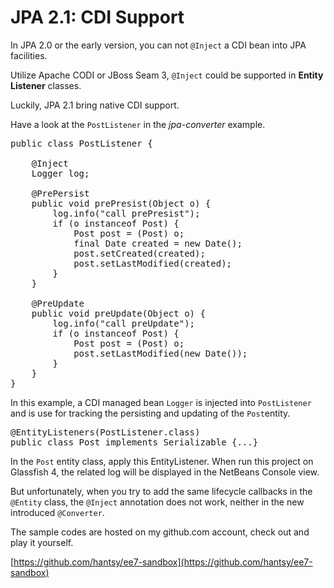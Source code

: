 # JPA 2.1: CDI Support

In JPA 2.0 or the early version, you can not `@Inject` a CDI bean into JPA facilities. 

Utilize Apache CODI or JBoss Seam 3, `@Inject` could be supported in  **Entity Listener** classes.

Luckily, JPA 2.1 bring native CDI support.

Have a look at the `PostListener` in the *jpa-converter* example.

<pre>
public class PostListener {

    @Inject
    Logger log;

    @PrePersist
    public void prePresist(Object o) {
        log.info("call prePresist");
        if (o instanceof Post) {
            Post post = (Post) o;
            final Date created = new Date();
            post.setCreated(created);
            post.setLastModified(created);
        }
    }

    @PreUpdate
    public void preUpdate(Object o) {
        log.info("call preUpdate");
        if (o instanceof Post) {
            Post post = (Post) o;
            post.setLastModified(new Date());
        }
    }
}
</pre>

In this example, a CDI managed bean `Logger` is injected into `PostListener` and is use for tracking the persisting and updating of the `Post`entity.

<pre>
@EntityListeners(PostListener.class)
public class Post implements Serializable {...}
</pre>

In the `Post` entity class, apply this EntityListener. When run this project on Glassfish 4, the related log will be displayed in the NetBeans Console view.

But unfortunately, when you try to add the same lifecycle callbacks in the `@Entity` class, the `@Inject` annotation does not work, neither in the new introduced `@Converter`.

The sample codes are hosted on my github.com account, check out and play it yourself.

[https://github.com/hantsy/ee7-sandbox](https://github.com/hantsy/ee7-sandbox)
